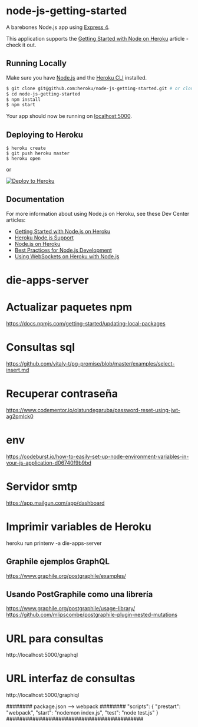 # node-js-getting-started

A barebones Node.js app using [Express 4](http://expressjs.com/).

This application supports the [Getting Started with Node on Heroku](https://devcenter.heroku.com/articles/getting-started-with-nodejs) article - check it out.

## Running Locally

Make sure you have [Node.js](http://nodejs.org/) and the [Heroku CLI](https://cli.heroku.com/) installed.

```sh
$ git clone git@github.com:heroku/node-js-getting-started.git # or clone your own fork
$ cd node-js-getting-started
$ npm install
$ npm start
```

Your app should now be running on [localhost:5000](http://localhost:5000/).

## Deploying to Heroku

```
$ heroku create
$ git push heroku master
$ heroku open
```
or

[![Deploy to Heroku](https://www.herokucdn.com/deploy/button.png)](https://heroku.com/deploy)

## Documentation

For more information about using Node.js on Heroku, see these Dev Center articles:

- [Getting Started with Node.js on Heroku](https://devcenter.heroku.com/articles/getting-started-with-nodejs)
- [Heroku Node.js Support](https://devcenter.heroku.com/articles/nodejs-support)
- [Node.js on Heroku](https://devcenter.heroku.com/categories/nodejs)
- [Best Practices for Node.js Development](https://devcenter.heroku.com/articles/node-best-practices)
- [Using WebSockets on Heroku with Node.js](https://devcenter.heroku.com/articles/node-websockets)
# die-apps-server
# Actualizar paquetes npm
https://docs.npmjs.com/getting-started/updating-local-packages

# Consultas sql
https://github.com/vitaly-t/pg-promise/blob/master/examples/select-insert.md

# Recuperar contraseña
https://www.codementor.io/olatundegaruba/password-reset-using-jwt-ag2pmlck0

# env
https://codeburst.io/how-to-easily-set-up-node-environment-variables-in-your-js-application-d06740f9b9bd

# Servidor smtp
https://app.mailgun.com/app/dashboard

# Imprimir variables de Heroku
heroku run printenv -a die-apps-server


## Graphile ejemplos GraphQL
https://www.graphile.org/postgraphile/examples/


## Usando PostGraphile como una librería
https://www.graphile.org/postgraphile/usage-library/
https://github.com/mlipscombe/postgraphile-plugin-nested-mutations
# URL para consultas
http://localhost:5000/graphql
# URL interfaz de consultas
http://localhost:5000/graphiql



######## package.json --> webpack ########
"scripts": {
        "prestart": "webpack",
        "start": "nodemon index.js",
        "test": "node test.js"
    }
##########################################